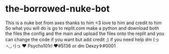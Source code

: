 # the-borrowed-nuke-bot
This is a nuke bot from axes thanks to him &lt;3 love to him and credit to him
So what you will do is go to replit.com make a python and download both the files the config and the main and upload the files onto the replit 
and you can change the code if you want but add credit ;) 
if you need help dm (っ◔◡◔)っ ♥ Psycho101rl ♥#5136 or dm Dexzy✞#0001
